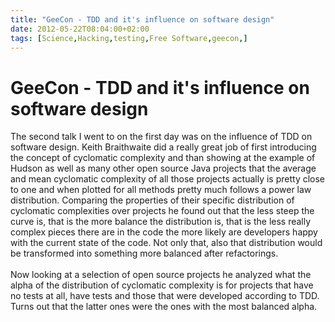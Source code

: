 ```yaml
---
title: "GeeCon - TDD and it's influence on software design"
date: 2012-05-22T08:04:00+02:00
tags: [Science,Hacking,testing,Free Software,geecon,]
---
```


# GeeCon - TDD and it's influence on software design


The second talk I went to on the first day was on the influence of TDD on software design. Keith Braithwaite did a 
really great job of first introducing the concept of cyclomatic complexity and than showing at the example of Hudson as 
well as many other open source Java projects that the average and mean cyclomatic complexity of all those projects 
actually is pretty close to one and when plotted for all methods pretty much follows a power law distribution. 
Comparing the properties of their specific distribution of cyclomatic complexities over projects he found out that the 
less steep the curve is, that is the more balance the distribution is, that is the less really complex pieces there are 
in the code the more likely are developers happy with the current state of the code. Not only that, also that 
distribution would be transformed into something more balanced after refactorings.<br><br>Now looking at a selection of 
open source projects he analyzed what the alpha of the distribution of cyclomatic complexity is for projects that have 
no tests at all, have tests and those that were developed according to TDD. Turns out that the latter ones were the 
ones with the most balanced alpha.<br>
